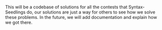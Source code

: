 This will be a codebase of solutions for all the contests that Syntax-Seedlings do, our solutions are just a way for others to see how we solve these problems. In the future, we will add documentation and explain how we got there. 

